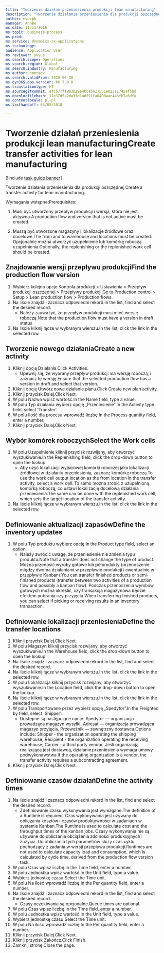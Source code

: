 ```yaml
--- 
title: "Tworzenie działań przeniesienia produkcji lean manufacturing"
description: "Tworzenie działania przeniesienia dla produkcji oszczędnej."
author: cvocph
manager: AnnBe
ms.date: 11/11/2016
ms.topic: business-process
ms.prod: 
ms.service: dynamics-ax-applications
ms.technology: 
audience: Application User
ms.reviewer: yuyus
ms.search.scope: Operations
ms.search.region: Global
ms.search.industry: Manufacturing
ms.author: conradv
ms.search.validFrom: 2016-06-30
ms.dyn365.ops.version: AX 7.0.0
ms.translationtype: HT
ms.sourcegitcommit: efcb77ff883b29a4bbaba27551e02311742afbbd
ms.openlocfilehash: 11e37d5a2da33d14d691fa8408aac443fb7a6dfa
ms.contentlocale: pl-pl
ms.lasthandoff: 05/08/2018

---
```

# <a name="create-transfer-activities-for-lean-manufacturing"></a><span data-ttu-id="f2f17-103">Tworzenie działań przeniesienia produkcji lean manufacturing</span><span class="sxs-lookup"><span data-stu-id="f2f17-103">Create transfer activities for lean manufacturing</span></span>

[!include [task guide banner](../../includes/task-guide-banner.md)]

<span data-ttu-id="f2f17-104">Tworzenie działania przeniesienia dla produkcji oszczędnej.</span><span class="sxs-lookup"><span data-stu-id="f2f17-104">Create a transfer activity for lean manufacturing.</span></span> 

<span data-ttu-id="f2f17-105">Wymagania wstępne:</span><span class="sxs-lookup"><span data-stu-id="f2f17-105">Prerequisites:</span></span> 

1. <span data-ttu-id="f2f17-106">Musi być utworzony przepływ produkcji i wersja, która nie jest aktywna.</span><span class="sxs-lookup"><span data-stu-id="f2f17-106">A production flow and version that is not active must be created.</span></span>

2. <span data-ttu-id="f2f17-107">Muszą być utworzone magazyny i lokalizacje źródłowe oraz docelowe.</span><span class="sxs-lookup"><span data-stu-id="f2f17-107">The from and to warehouse and locations must be created.</span></span> <span data-ttu-id="f2f17-108">Opcjonalnie można utworzyć uzupełnienie lub komórkę roboczą uzupełnienia.</span><span class="sxs-lookup"><span data-stu-id="f2f17-108">Optionally, the replenishing or the replenished work cell should be created.</span></span>


## <a name="find-the-production-flow-version"></a><span data-ttu-id="f2f17-109">Znajdowanie wersji przepływu produkcji</span><span class="sxs-lookup"><span data-stu-id="f2f17-109">Find the production flow version</span></span>
1. <span data-ttu-id="f2f17-110">Wybierz kolejno opcje Kontrola produkcji > Ustawienia > Przepływ produkcji oszczędnej > Przepływy produkcji.</span><span class="sxs-lookup"><span data-stu-id="f2f17-110">Go to Production control > Setup > Lean production flow > Production flows.</span></span>
2. <span data-ttu-id="f2f17-111">Na liście znajdź i zaznacz odpowiedni rekord.</span><span class="sxs-lookup"><span data-stu-id="f2f17-111">In the list, find and select the desired record.</span></span>
    * <span data-ttu-id="f2f17-112">Należy zauważyć, że przepływ produkcji musi mieć wersję roboczą.</span><span class="sxs-lookup"><span data-stu-id="f2f17-112">Note that the production flow must have a version in draft status.</span></span>  
3. <span data-ttu-id="f2f17-113">Na liście kliknij łącze w wybranym wierszu.</span><span class="sxs-lookup"><span data-stu-id="f2f17-113">In the list, click the link in the selected row.</span></span>

## <a name="create-a-new-activity"></a><span data-ttu-id="f2f17-114">Tworzenie nowego działania</span><span class="sxs-lookup"><span data-stu-id="f2f17-114">Create a new activity</span></span>
1. <span data-ttu-id="f2f17-115">Kliknij opcję Działania.</span><span class="sxs-lookup"><span data-stu-id="f2f17-115">Click Activities.</span></span>
    * <span data-ttu-id="f2f17-116">Upewnij się, że wybrany przepływ produkcji ma wersję roboczą, i zaznacz tę wersję.</span><span class="sxs-lookup"><span data-stu-id="f2f17-116">Ensure that the selected production flow has a version in draft and select that version.</span></span>  
2. <span data-ttu-id="f2f17-117">Kliknij opcję Utwórz nowe działanie planu.</span><span class="sxs-lookup"><span data-stu-id="f2f17-117">Click Create new plan activity.</span></span>
3. <span data-ttu-id="f2f17-118">Kliknij przycisk Dalej.</span><span class="sxs-lookup"><span data-stu-id="f2f17-118">Click Next.</span></span>
4. <span data-ttu-id="f2f17-119">W polu Nazwa wpisz wartość.</span><span class="sxs-lookup"><span data-stu-id="f2f17-119">In the Name field, type a value.</span></span>
5. <span data-ttu-id="f2f17-120">W polu Typ działania wybierz opcję „Przeniesienie”.</span><span class="sxs-lookup"><span data-stu-id="f2f17-120">In the Activity type field, select 'Transfer'.</span></span>
6. <span data-ttu-id="f2f17-121">W polu Ilość dla procesu wprowadź liczbę.</span><span class="sxs-lookup"><span data-stu-id="f2f17-121">In the Process quantity field, enter a number.</span></span>
7. <span data-ttu-id="f2f17-122">Kliknij przycisk Dalej.</span><span class="sxs-lookup"><span data-stu-id="f2f17-122">Click Next.</span></span>

## <a name="select-the-work-cells"></a><span data-ttu-id="f2f17-123">Wybór komórek roboczych</span><span class="sxs-lookup"><span data-stu-id="f2f17-123">Select the Work cells</span></span>
1. <span data-ttu-id="f2f17-124">W polu Uzupełnienie kliknij przycisk rozwijany, aby otworzyć wyszukiwanie.</span><span class="sxs-lookup"><span data-stu-id="f2f17-124">In the Replenishing field, click the drop-down button to open the lookup.</span></span>
    * <span data-ttu-id="f2f17-125">Aby użyć lokalizacji wyjściowej komórki roboczej jako lokalizacji źródłowej w działaniu przeniesienia, zaznacz komórkę roboczą.</span><span class="sxs-lookup"><span data-stu-id="f2f17-125">To use the work cell output location as the from location in the transfer activity, select a work cell.</span></span> <span data-ttu-id="f2f17-126">To samo można zrobić z uzupełnioną komórką roboczą, co ustawi lokalizację docelową działania przeniesienia.</span><span class="sxs-lookup"><span data-stu-id="f2f17-126">The same can be done with the replenished work cell, which sets the target location of the transfer activity.</span></span>  
2. <span data-ttu-id="f2f17-127">Na liście kliknij łącze w wybranym wierszu.</span><span class="sxs-lookup"><span data-stu-id="f2f17-127">In the list, click the link in the selected row.</span></span>

## <a name="define-the-inventory-updates"></a><span data-ttu-id="f2f17-128">Definiowanie aktualizacji zapasów</span><span class="sxs-lookup"><span data-stu-id="f2f17-128">Define the inventory updates</span></span>
1. <span data-ttu-id="f2f17-129">W polu Typ produktu wybierz opcję.</span><span class="sxs-lookup"><span data-stu-id="f2f17-129">In the Product type field, select an option.</span></span>
    * <span data-ttu-id="f2f17-130">Należy zwrócić uwagę, że przeniesienie nie zmienia typu produktu.</span><span class="sxs-lookup"><span data-stu-id="f2f17-130">Note that a transfer does not change the type of product.</span></span> <span data-ttu-id="f2f17-131">Można przenosić wyroby gotowe lub półprodukty (przenoszenie między dwoma działaniami w przepływie produkcji i ewentualnie w przepływie Kanban).</span><span class="sxs-lookup"><span data-stu-id="f2f17-131">You can transfer finished products or semi-finished products (transfer between two activities of a production flow and possibly a kanban flow).</span></span>     <span data-ttu-id="f2f17-132">Podczas przenoszenia wyrobów gotowych można określić, czy transakcja magazynowa będzie efektem pobrania czy przyjęcia.</span><span class="sxs-lookup"><span data-stu-id="f2f17-132">When transferring finished products, you can select if picking or receiving results in an inventory transaction.</span></span>  

## <a name="define-the-transfer-locations"></a><span data-ttu-id="f2f17-133">Definiowanie lokalizacji przeniesienia</span><span class="sxs-lookup"><span data-stu-id="f2f17-133">Define the transfer locations</span></span>
1. <span data-ttu-id="f2f17-134">Kliknij przycisk Dalej.</span><span class="sxs-lookup"><span data-stu-id="f2f17-134">Click Next.</span></span>
2. <span data-ttu-id="f2f17-135">W polu Magazyn kliknij przycisk rozwijany, aby otworzyć wyszukiwanie.</span><span class="sxs-lookup"><span data-stu-id="f2f17-135">In the Warehouse field, click the drop-down button to open the lookup.</span></span>
3. <span data-ttu-id="f2f17-136">Na liście znajdź i zaznacz odpowiedni rekord.</span><span class="sxs-lookup"><span data-stu-id="f2f17-136">In the list, find and select the desired record.</span></span>
4. <span data-ttu-id="f2f17-137">Na liście kliknij łącze w wybranym wierszu.</span><span class="sxs-lookup"><span data-stu-id="f2f17-137">In the list, click the link in the selected row.</span></span>
5. <span data-ttu-id="f2f17-138">W polu Lokalizacja kliknij przycisk rozwijany, aby otworzyć wyszukiwanie.</span><span class="sxs-lookup"><span data-stu-id="f2f17-138">In the Location field, click the drop-down button to open the lookup.</span></span>
6. <span data-ttu-id="f2f17-139">Na liście kliknij łącze w wybranym wierszu.</span><span class="sxs-lookup"><span data-stu-id="f2f17-139">In the list, click the link in the selected row.</span></span>
7. <span data-ttu-id="f2f17-140">W polu Transportowane przez wybierz opcję „Spedytor”.</span><span class="sxs-lookup"><span data-stu-id="f2f17-140">In the Freighted by field, select 'Shipper'.</span></span>
    * <span data-ttu-id="f2f17-141">Dostępne są następujące opcje: Spedytor — organizacja prowadząca magazyn wysyłki, Adresat — organizacja prowadząca magazyn przyjęcia, Przewoźnik — zewnętrzny dostawca.</span><span class="sxs-lookup"><span data-stu-id="f2f17-141">Options include: Shipper - the organization operating the shipping warehouse, Recipient -  the organization operating the receiving warehouse, Carrier - a third party vendor.</span></span> <span data-ttu-id="f2f17-142">Jeśli organizacją realizującą jest dostawcą, działanie przeniesienia wymaga umowy podwykonawstwa.</span><span class="sxs-lookup"><span data-stu-id="f2f17-142">If the operating organization is a vendor, the transfer activity requires a subcontracting agreement.</span></span>  
8. <span data-ttu-id="f2f17-143">Kliknij przycisk Dalej.</span><span class="sxs-lookup"><span data-stu-id="f2f17-143">Click Next.</span></span>

## <a name="define-the-activity-times"></a><span data-ttu-id="f2f17-144">Definiowanie czasów działań</span><span class="sxs-lookup"><span data-stu-id="f2f17-144">Define the activity times</span></span>
1. <span data-ttu-id="f2f17-145">Na liście znajdź i zaznacz odpowiedni rekord.</span><span class="sxs-lookup"><span data-stu-id="f2f17-145">In the list, find and select the desired record.</span></span>
    * <span data-ttu-id="f2f17-146">Zdefiniowanie czasu wykonywania jest wymagane.</span><span class="sxs-lookup"><span data-stu-id="f2f17-146">The definition of a Runtime is required.</span></span> <span data-ttu-id="f2f17-147">Czas wykonywania jest używany do obliczania kosztów i czasów produktywności w zadaniach w systemie Kanban.</span><span class="sxs-lookup"><span data-stu-id="f2f17-147">The Runtime is used to calculate cost and the throughput times of the kanban jobs.</span></span> <span data-ttu-id="f2f17-148">Czasy wykonywania nie są używane do obliczania obciążenia zdolności produkcyjnych i zużycia. Do obliczania tych parametrów służy czas cyklu pochodzący z zadania w wersji przepływu produkcji.</span><span class="sxs-lookup"><span data-stu-id="f2f17-148">Runtimes are not used to calculate capacity load and consumption, which is calculated by cycle time, derived from the production flow version task.</span></span>  
2. <span data-ttu-id="f2f17-149">W polu Czas wpisz liczbę.</span><span class="sxs-lookup"><span data-stu-id="f2f17-149">In the Time field, enter a number.</span></span>
3. <span data-ttu-id="f2f17-150">W polu Jednostka wpisz wartość.</span><span class="sxs-lookup"><span data-stu-id="f2f17-150">In the Unit field, type a value.</span></span>
4. <span data-ttu-id="f2f17-151">Wybierz jednostkę czasu.</span><span class="sxs-lookup"><span data-stu-id="f2f17-151">Select the Time unit.</span></span>
5. <span data-ttu-id="f2f17-152">W polu Na ilość wprowadź liczbę.</span><span class="sxs-lookup"><span data-stu-id="f2f17-152">In the Per quantity field, enter a number.</span></span>
6. <span data-ttu-id="f2f17-153">Na liście znajdź i zaznacz odpowiedni rekord.</span><span class="sxs-lookup"><span data-stu-id="f2f17-153">In the list, find and select the desired record.</span></span>
    * <span data-ttu-id="f2f17-154">Czasy oczekiwania są opcjonalne.</span><span class="sxs-lookup"><span data-stu-id="f2f17-154">Queue times are optional.</span></span>  
7. <span data-ttu-id="f2f17-155">W polu Czas wpisz liczbę.</span><span class="sxs-lookup"><span data-stu-id="f2f17-155">In the Time field, enter a number.</span></span>
8. <span data-ttu-id="f2f17-156">W polu Jednostka wpisz wartość.</span><span class="sxs-lookup"><span data-stu-id="f2f17-156">In the Unit field, type a value.</span></span>
9. <span data-ttu-id="f2f17-157">Wybierz jednostkę czasu.</span><span class="sxs-lookup"><span data-stu-id="f2f17-157">Select the Time unit.</span></span>
10. <span data-ttu-id="f2f17-158">W polu Na ilość wprowadź liczbę.</span><span class="sxs-lookup"><span data-stu-id="f2f17-158">In the Per quantity field, enter a number.</span></span>
11. <span data-ttu-id="f2f17-159">Kliknij przycisk Dalej.</span><span class="sxs-lookup"><span data-stu-id="f2f17-159">Click Next.</span></span>
12. <span data-ttu-id="f2f17-160">Kliknij przycisk Zakończ.</span><span class="sxs-lookup"><span data-stu-id="f2f17-160">Click Finish.</span></span>
13. <span data-ttu-id="f2f17-161">Zamknij stronę.</span><span class="sxs-lookup"><span data-stu-id="f2f17-161">Close the page.</span></span>


